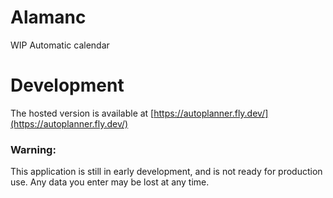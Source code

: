 # Alamanc

WIP Automatic calendar

# Development

The hosted version is available at [https://autoplanner.fly.dev/](https://autoplanner.fly.dev/)

### Warning:

This application is still in early development, and is not ready for production use. Any data you enter may be lost at
any time.